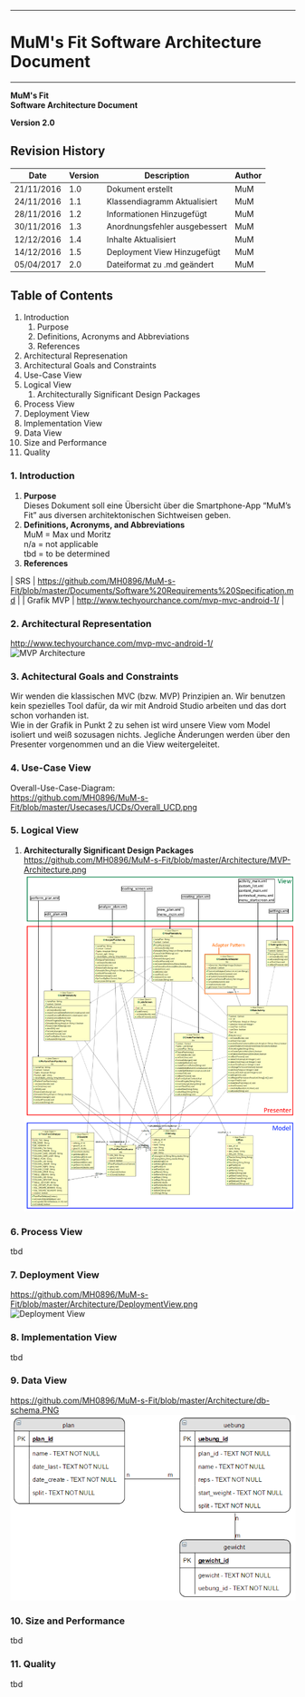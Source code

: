 -------------
# MuM's Fit Software Architecture Document #
-------------
**MuM's Fit**  
**Software Architecture Document**

**Version 2.0**

## Revision History ##
| Date       | Version | Description                   | Author |
|------------|---------|-------------------------------|--------|
| 21/11/2016 | 1.0     | Dokument erstellt             | MuM    |
| 24/11/2016 | 1.1     | Klassendiagramm Aktualisiert  | MuM    |
| 28/11/2016 | 1.2     | Informationen Hinzugefügt     | MuM    |
| 30/11/2016 | 1.3     | Anordnungsfehler ausgebessert | MuM    |
| 12/12/2016 | 1.4     | Inhalte Aktualisiert          | MuM    |
| 14/12/2016 | 1.5     | Deployment View Hinzugefügt   | MuM    |
| 05/04/2017 | 2.0     | Dateiformat zu .md geändert   | MuM    |

## Table of Contents ##
1. Introduction
	1. Purpose
	2. Definitions, Acronyms and Abbreviations
	3. References
2. Architectural Represenation
3. Architectural Goals and Constraints
4. Use-Case View
5. Logical View
	1. Architecturally Significant Design Packages
6. Process View
7. Deployment View
8. Implementation View
9. Data View
10. Size and Performance
11. Quality

### 1. Introduction ###
1. **Purpose**  
Dieses Dokument soll eine Übersicht über die Smartphone-App “MuM’s Fit” aus diversen architektonischen Sichtweisen geben.
2. **Definitions, Acronyms, and Abbreviations**  
MuM = Max und Moritz  
n/a = not applicable  
tbd = to be determined
3. **References**  

| SRS        | https://github.com/MH0896/MuM-s-Fit/blob/master/Documents/Software%20Requirements%20Specification.md |
| Grafik MVP | http://www.techyourchance.com/mvp-mvc-android-1/                                                     |

### 2. Architectural Representation ###
<a href="http://www.techyourchance.com/mvp-mvc-android-1/">http://www.techyourchance.com/mvp-mvc-android-1/</a><br>
![MVP Architecture](https://github.com/MH0896/MuM-s-Fit/blob/master/Architecture/MVP_WebGrafik.png "MVP Architecture")

### 3. Achitectural Goals and Constraints ###
Wir wenden die klassischen MVC (bzw. MVP) Prinzipien an. Wir benutzen kein spezielles Tool dafür, da wir mit Android Studio arbeiten und das dort schon vorhanden ist.  
Wie in der Grafik in Punkt 2 zu sehen ist wird unsere View vom Model isoliert und weiß sozusagen nichts. Jegliche Änderungen werden über den Presenter vorgenommen und an die View weitergeleitet.

### 4. Use-Case View ###
Overall-Use-Case-Diagram:<br>
<a href="https://github.com/MH0896/MuM-s-Fit/blob/master/Usecases/UCDs/Overall_UCD.png">https://github.com/MH0896/MuM-s-Fit/blob/master/Usecases/UCDs/Overall_UCD.png</a>

### 5. Logical View ###
1. **Architecturally Significant Design Packages**  
<a href="https://github.com/MH0896/MuM-s-Fit/blob/master/Architecture/MVP-Architecture.png">https://github.com/MH0896/MuM-s-Fit/blob/master/Architecture/MVP-Architecture.png</a><br>
![MVP Architecture](https://github.com/MH0896/MuM-s-Fit/blob/master/Architecture/MVP-Architecture.png "MVP Architecture")

### 6. Process View ###
tbd

### 7. Deployment View ###
<a href="https://github.com/MH0896/MuM-s-Fit/blob/master/Architecture/DeploymentView.png">https://github.com/MH0896/MuM-s-Fit/blob/master/Architecture/DeploymentView.png</a><br>
![Deployment View](https://github.com/MH0896/MuM-s-Fit/blob/master/Architecture/DeploymentView.png "Deployment View")

### 8. Implementation View ###
tbd

### 9. Data View ###
<a href="https://github.com/MH0896/MuM-s-Fit/blob/master/Architecture/db-schema.PNG">https://github.com/MH0896/MuM-s-Fit/blob/master/Architecture/db-schema.PNG</a><br>
![Data View](https://github.com/MH0896/MuM-s-Fit/blob/master/Architecture/db-schema.PNG "Data View")

### 10. Size and Performance ###
tbd

### 11. Quality ###
tbd
